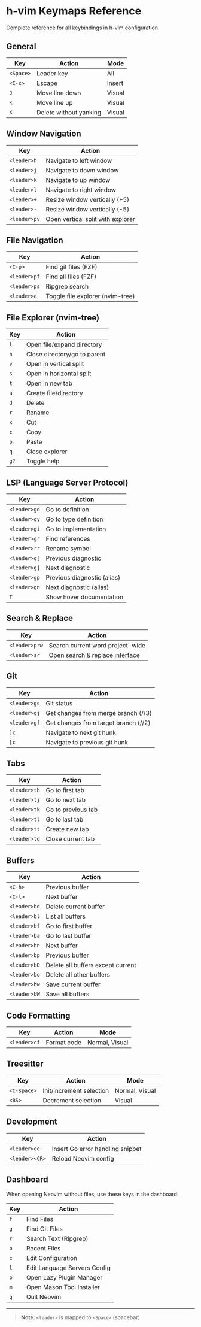 # h-vim Keymaps Reference

Complete reference for all keybindings in h-vim configuration.

## General

| Key | Action | Mode |
|-----|--------|------|
| `<Space>` | Leader key | All |
| `<C-c>` | Escape | Insert |
| `J` | Move line down | Visual |
| `K` | Move line up | Visual |
| `X` | Delete without yanking | Visual |

## Window Navigation

| Key | Action |
|-----|--------|
| `<leader>h` | Navigate to left window |
| `<leader>j` | Navigate to down window |
| `<leader>k` | Navigate to up window |
| `<leader>l` | Navigate to right window |
| `<leader>+` | Resize window vertically (+5) |
| `<leader>-` | Resize window vertically (-5) |
| `<leader>pv` | Open vertical split with explorer |

## File Navigation

| Key | Action |
|-----|--------|
| `<C-p>` | Find git files (FZF) |
| `<leader>pf` | Find all files (FZF) |
| `<leader>ps` | Ripgrep search |
| `<leader>e` | Toggle file explorer (nvim-tree) |

## File Explorer (nvim-tree)

| Key | Action |
|-----|--------|
| `l` | Open file/expand directory |
| `h` | Close directory/go to parent |
| `v` | Open in vertical split |
| `s` | Open in horizontal split |
| `t` | Open in new tab |
| `a` | Create file/directory |
| `d` | Delete |
| `r` | Rename |
| `x` | Cut |
| `c` | Copy |
| `p` | Paste |
| `q` | Close explorer |
| `g?` | Toggle help |

## LSP (Language Server Protocol)

| Key | Action |
|-----|--------|
| `<leader>gd` | Go to definition |
| `<leader>gy` | Go to type definition |
| `<leader>gi` | Go to implementation |
| `<leader>gr` | Find references |
| `<leader>rr` | Rename symbol |
| `<leader>g[` | Previous diagnostic |
| `<leader>g]` | Next diagnostic |
| `<leader>gp` | Previous diagnostic (alias) |
| `<leader>gn` | Next diagnostic (alias) |
| `T` | Show hover documentation |

## Search & Replace

| Key | Action |
|-----|--------|
| `<leader>prw` | Search current word project-wide |
| `<leader>sr` | Open search & replace interface |

## Git

| Key | Action |
|-----|--------|
| `<leader>gs` | Git status |
| `<leader>gj` | Get changes from merge branch (//3) |
| `<leader>gf` | Get changes from target branch (//2) |
| `]c` | Navigate to next git hunk |
| `[c` | Navigate to previous git hunk |

## Tabs

| Key | Action |
|-----|--------|
| `<leader>th` | Go to first tab |
| `<leader>tj` | Go to next tab |
| `<leader>tk` | Go to previous tab |
| `<leader>tl` | Go to last tab |
| `<leader>tt` | Create new tab |
| `<leader>td` | Close current tab |

## Buffers

| Key | Action |
|-----|--------|
| `<C-h>` | Previous buffer |
| `<C-l>` | Next buffer |
| `<leader>bd` | Delete current buffer |
| `<leader>bl` | List all buffers |
| `<leader>bf` | Go to first buffer |
| `<leader>ba` | Go to last buffer |
| `<leader>bn` | Next buffer |
| `<leader>bp` | Previous buffer |
| `<leader>bD` | Delete all buffers except current |
| `<leader>bo` | Delete all other buffers |
| `<leader>bw` | Save current buffer |
| `<leader>bW` | Save all buffers |

## Code Formatting

| Key | Action | Mode |
|-----|--------|------|
| `<leader>cf` | Format code | Normal, Visual |

## Treesitter

| Key | Action | Mode |
|-----|--------|------|
| `<C-space>` | Init/increment selection | Normal, Visual |
| `<BS>` | Decrement selection | Visual |

## Development

| Key | Action |
|-----|--------|
| `<leader>ee` | Insert Go error handling snippet |
| `<leader><CR>` | Reload Neovim config |

## Dashboard

When opening Neovim without files, use these keys in the dashboard:

| Key | Action |
|-----|--------|
| `f` | Find Files |
| `g` | Find Git Files |
| `r` | Search Text (Ripgrep) |
| `o` | Recent Files |
| `c` | Edit Configuration |
| `l` | Edit Language Servers Config |
| `p` | Open Lazy Plugin Manager |
| `m` | Open Mason Tool Installer |
| `q` | Quit Neovim |

---

> **Note**: `<leader>` is mapped to `<Space>` (spacebar)